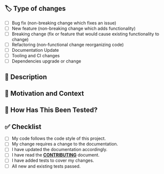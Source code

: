 <!-- Provide a general summary of your changes in the Title above -->
<!-- markdownlint-disable MD041 -->

## 🏷 Type of changes
<!--- What types of changes does your code introduce? Put an `x` in all the boxes that apply: -->
- [ ] Bug fix (non-breaking change which fixes an issue)
- [ ] New feature (non-breaking change which adds functionality)
- [ ] Breaking change (fix or feature that would cause existing functionality to change)
- [ ] Refactoring (non-functional change reorganizing code)
- [ ] Documentation Update
- [ ] Tooling and CI changes
- [ ] Dependencies upgrade or change

## 📝 Description
<!--
Describe your changes in detail including:
  - the purpose and scope of this PR (what)
  - the impacted components (where, often match conventional commit scope)
  - explanation/algorithm if require (how)
-->

## 📑 Motivation and Context
<!--- Why is this change required? What problem does it solve? -->
<!--- Either the associated JIRA reference or a paragraph. -->

## 🧪 How Has This Been Tested?
<!--- Please describe in detail how you tested your changes. -->
<!--- Include details of your testing environment, and the tests you ran to -->
<!--- see how your change affects other areas of the code, etc. -->

## ✅ Checklist
<!--- Go over all the following points, and put an `x` in all the boxes that apply. -->
<!--- If you're unsure about any of these, don't hesitate to ask. We're here to help! -->
- [ ] My code follows the code style of this project.
- [ ] My change requires a change to the documentation.
- [ ] I have updated the documentation accordingly.
- [ ] I have read the [**CONTRIBUTING**](../blob/main/CONTRIBUTING.md) document.
- [ ] I have added tests to cover my changes.
- [ ] All new and existing tests passed.
